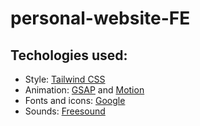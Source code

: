 # personal-website-FE

## Techologies used:
- Style: [Tailwind CSS](https://tailwindcss.com/)
- Animation: [GSAP](https://gsap.com/) and [Motion](https://motion.dev/)
- Fonts and icons: [Google](https://fonts.google.com)
- Sounds: [Freesound](https://freesound.org/)